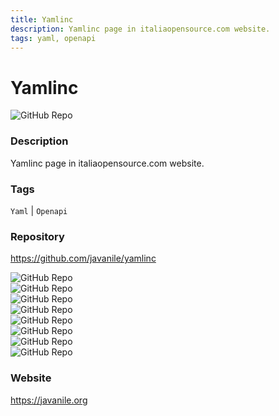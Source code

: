 ```yaml
---
title: Yamlinc
description: Yamlinc page in italiaopensource.com website.
tags: yaml, openapi
---
```

        

# Yamlinc

![GitHub Repo](https://img.shields.io/static/v1?label=category&message=opensource&color=green)

### Description

Yamlinc page in italiaopensource.com website.

### Tags

`Yaml` | `Openapi`

### Repository

https://github.com/javanile/yamlinc

![GitHub Repo](https://img.shields.io/github/stars/javanile/yamlinc?style=social)<br />![GitHub Repo](https://img.shields.io/github/forks/javanile/yamlinc?style=social)<br />![GitHub Repo](https://img.shields.io/github/v/tag/javanile/yamlinc?style=social)<br />![GitHub Repo](https://img.shields.io/github/contributors/javanile/yamlinc)<br />![GitHub Repo](https://img.shields.io/github/issues-pr/javanile/yamlinc)<br />![GitHub Repo](https://img.shields.io/github/issues/javanile/yamlinc)<br />![GitHub Repo](https://img.shields.io/github/license/javanile/yamlinc)<br />![GitHub Repo](https://img.shields.io/github/last-commit/javanile/yamlinc)<br />

### Website

https://javanile.org